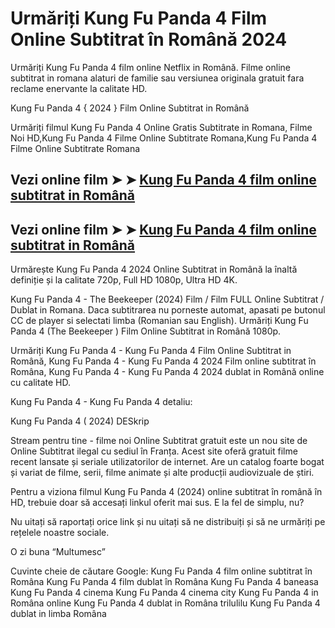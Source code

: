 # Urmăriți Kung Fu Panda 4 Film Online Subtitrat în Română 2024

Urmăriți Kung Fu Panda 4 film online Netflix in Română. Filme online subtitrat in romana alaturi de familie sau versiunea originala gratuit fara reclame enervante la calitate HD.

Kung Fu Panda 4 { 2024 } Film Online Subtitrat in Română

Urmăriți filmul Kung Fu Panda 4 Online Gratis Subtitrate in Romana, Filme Noi HD,Kung Fu Panda 4 Filme Online Subtitrate Romana,Kung Fu Panda 4 Filme Online Subtitrate Romana

## Vezi online film ➤ ➤ [Kung Fu Panda 4 film online subtitrat in Română](https://prime.kingmovies25.org/ro/1011985/kung-fu-panda-4.html)

## Vezi online film ➤ ➤ [Kung Fu Panda 4 film online subtitrat in Română](https://prime.kingmovies25.org/ro/1011985/kung-fu-panda-4.html)

Urmărește Kung Fu Panda 4 2024 Online Subtitrat in Română la înaltă definiție și la calitate 720p, Full HD 1080p, Ultra HD 4K.

Kung Fu Panda 4 - The Beekeeper (2024) Film / Film FULL Online Subtitrat / Dublat in Romana. Daca subtitrarea nu porneste automat, apasati pe butonul CC de player si selectati limba (Romanian sau English). Urmăriți Kung Fu Panda 4 (The Beekeeper ) Film Online Subtitrat in Română 1080p.

Urmăriți Kung Fu Panda 4 - Kung Fu Panda 4 Film Online Subtitrat in Română, Kung Fu Panda 4 - Kung Fu Panda 4 2024 Film online subtitrat în Româna, Kung Fu Panda 4 - Kung Fu Panda 4 2024 dublat in Română online cu calitate HD.

Kung Fu Panda 4 - Kung Fu Panda 4 detaliu:

Kung Fu Panda 4 ( 2024) DESkrip

Stream pentru tine - filme noi Online Subtitrat gratuit este un nou site de Online Subtitrat ilegal cu sediul în Franța. Acest site oferă gratuit filme recent lansate și seriale utilizatorilor de internet. Are un catalog foarte bogat și variat de filme, serii, filme animate și alte producții audiovizuale de știri.

Pentru a viziona filmul Kung Fu Panda 4 (2024) online subtitrat în română în HD, trebuie doar să accesați linkul oferit mai sus. E la fel de simplu, nu?

Nu uitați să raportați orice link și nu uitați să ne distribuiți și să ne urmăriți pe rețelele noastre sociale.

O zi buna “Multumesc”

Cuvinte cheie de căutare Google:
Kung Fu Panda 4 film online subtitrat în Româna
Kung Fu Panda 4 film dublat în Româna
Kung Fu Panda 4 baneasa
Kung Fu Panda 4 cinema
Kung Fu Panda 4 cinema city
Kung Fu Panda 4 in Româna online
Kung Fu Panda 4 dublat in Româna trilulilu
Kung Fu Panda 4 dublat in limba Româna

